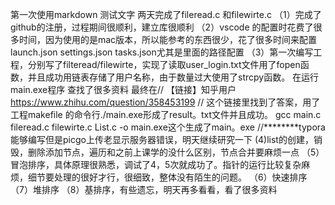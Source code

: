 第一次使用markdown 测试文字
两天完成了fileread.c 和filewirte.c
（1）完成了github的注册，过程期间很顺利，建立库很顺利
（2）vscode 的配置时花费了很多时间，因为使用的是mac版本，所以能参考的东西很少，花了很多时间来配置launch.json settings.json tasks.json尤其是里面的路径配置
（3）第一次编写工程，分别写了filteread/filewirte，实现了读取user_login.txt文件用了fopen函数，并且成功用链表存储了用户名称，由于数量过大使用了strcpy函数。
在运行main.exe程序
查找了很多资料
最终在//
【链接】知乎用户
https://www.zhihu.com/question/358453199
//
这个链接里找到了答案，用了工程makefile 的命令行./main.exe形成了result。txt文件并且成功。
gcc main.c fileread.c filewirte.c List.c -o main.exe这个生成了main。exe
//********typora能够编写但是picgo上传老显示服务器错误，明天继续研究一下
(4)list的创建，销毁，删除添加节点，遍历和之前上课学的没什么区别，节点合并要麻烦一点
（5）冒泡排序，具体原理很熟悉，调试了4，5次就成功了。指针的运行比较复杂麻烦，细节要处理的很好才行，很细致，整体没有陌生的问题。
（6）快速排序
（7）堆排序
（8）基排序，有些遗忘，明天再多看看，看了很多资料
